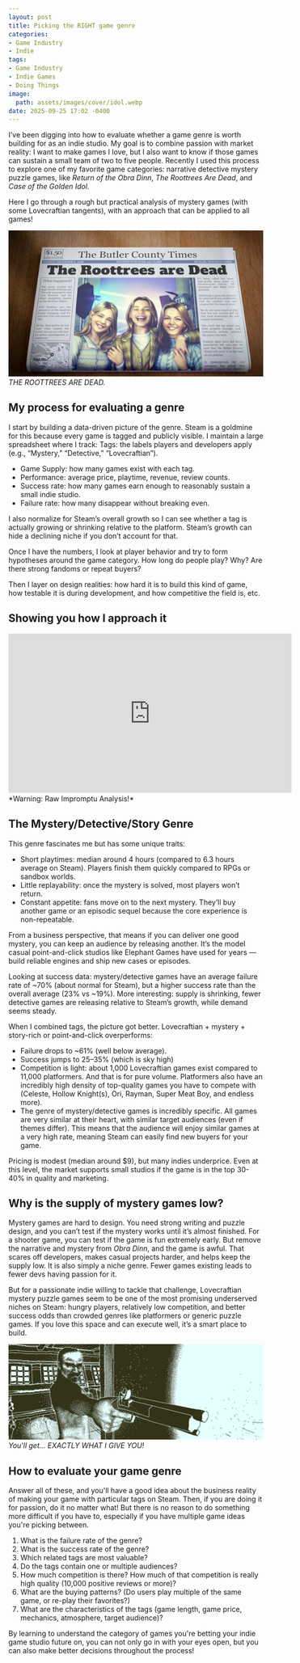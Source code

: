 ```yaml
---
layout: post
title: Picking the RIGHT game genre
categories:
- Game Industry
- Indie
tags:
- Game Industry
- Indie Games
- Doing Things
image:
  path: assets/images/cover/idol.webp
date: 2025-09-25 17:02 -0400
---
```

I’ve been digging into how to evaluate whether a game genre is worth building for as an indie studio. My goal is to combine passion with market reality: I want to make games I love, but I also want to know if those games can sustain a small team of two to five people. Recently I used this process to explore one of my favorite game categories: narrative detective mystery puzzle games, like *Return of the Obra Dinn*, *The Roottrees Are Dead*, and *Case of the Golden Idol*.

Here I go through a rough but practical analysis of mystery games (with some Lovecraftian tangents), with an approach that can be applied to all games!

![The Roottrees are dead is excellent](assets/images/article/roottrees.jpg)
*THE ROOTTREES ARE DEAD.*

## My process for evaluating a genre

I start by building a data-driven picture of the genre. Steam is a goldmine for this because every game is tagged and publicly visible. I maintain a large spreadsheet where I track:
Tags: the labels players and developers apply (e.g., “Mystery,” “Detective,” “Lovecraftian”).


- Game Supply: how many games exist with each tag.
- Performance: average price, playtime, revenue, review counts.
- Success rate: how many games earn enough to reasonably sustain a small indie studio.
- Failure rate: how many disappear without breaking even.


I also normalize for Steam’s overall growth so I can see whether a tag is actually growing or shrinking relative to the platform. Steam’s growth can hide a declining niche if you don’t account for that. 

Once I have the numbers, I look at player behavior and try to form hypotheses around the game category. How long do people play? Why? Are there strong fandoms or repeat buyers? 

Then I layer on design realities: how hard it is to build this kind of game, how testable it is during development, and how competitive the field is, etc.

## Showing you how I approach it


<iframe width="560" height="315" src="https://www.youtube.com/embed/_wyJGKhOHII?si=c7MseQZzJ6nRc3ZM" title="YouTube video player" frameborder="0" allow="accelerometer; autoplay; clipboard-write; encrypted-media; gyroscope; picture-in-picture; web-share" referrerpolicy="strict-origin-when-cross-origin" allowfullscreen></iframe>
*Warning: Raw Impromptu Analysis!*


## The Mystery/Detective/Story Genre

This genre fascinates me but has some unique traits:

- Short playtimes: median around 4 hours (compared to 6.3 hours average on Steam). Players finish them quickly compared to RPGs or sandbox worlds.
- Little replayability: once the mystery is solved, most players won’t return.
- Constant appetite: fans move on to the next mystery. They’ll buy another game or an episodic sequel because the core experience is non-repeatable.


From a business perspective, that means if you can deliver one good mystery, you can keep an audience by releasing another. It’s the model casual point-and-click studios like Elephant Games have used for years — build reliable engines and ship new cases or episodes.

Looking at success data: mystery/detective games have an average failure rate of ~70% (about normal for Steam), but a higher success rate than the overall average (23% vs ~19%). More interesting: supply is shrinking, fewer detective games are releasing relative to Steam’s growth, while demand seems steady.

When I combined tags, the picture got better. Lovecraftian + mystery + story-rich or point-and-click overperforms:

- Failure drops to ~61% (well below average).
- Success jumps to 25–35% (which is sky high)
- Competition is light: about 1,000 Lovecraftian games exist compared to 11,000 platformers. And that is for pure volume. Platformers also have an incredibly high density of top-quality games you have to compete with (Celeste, Hollow Knight(s), Ori, Rayman, Super Meat Boy, and endless more).
- The genre of mystery/detective games is incredibly specific. All games are very similar at their heart, with similar target audiences (even if themes differ). This means that the audience will enjoy similar games at a very high rate, meaning Steam can easily find new buyers for your game.


Pricing is modest (median around $9), but many indies underprice. Even at this level, the market supports small studios if the game is in the top 30-40% in quality and marketing.

## Why is the supply of mystery games low?

Mystery games are hard to design. You need strong writing and puzzle design, and you can’t test if the mystery works until it’s almost finished. For a shooter game, you can test if the game is fun extremely early. But remove the narrative and mystery from *Obra Dinn*, and the game is awful. That scares off developers, makes casual projects harder, and helps keep the supply low. It is also simply a niche genre. Fewer games existing leads to fewer devs having passion for it. 

But for a passionate indie willing to tackle that challenge, Lovecraftian mystery puzzle games seem to be one of the most promising underserved niches on Steam: hungry players, relatively low competition, and better success odds than crowded genres like platformers or generic puzzle games. If you love this space and can execute well, it’s a smart place to build.

![The Return of the Obra Dinn is excellent](assets/images/article/obradin.jpg)
*You'll get... EXACTLY WHAT I GIVE YOU!*

## How to evaluate your game genre
Answer all of these, and you'll have a good idea about the business reality of making your game with particular tags on Steam.
Then, if you are doing it for passion, do it no matter what! 
But there is no reason to do something more difficult if you have to, especially if you have multiple game ideas you're picking between.

1. What is the failure rate of the genre?
2. What is the success rate of the genre?
3. Which related tags are most valuable?
4. Do the tags contain one or multiple audiences?
5. How much competition is there? How much of that competition is really high quality (10,000 positive reviews or more)? 
7. What are the buying patterns? (Do users play multiple of the same game, or re-play their favorites?) 
8. What are the characteristics of the tags (game length, game price, mechanics, atmosphere, target audience)?

By learning to understand the category of games you're betting your indie game studio future on, you can not only go in with your eyes open, but you can also make better decisions throughout the process!